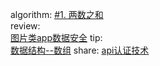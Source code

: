 algorithm: 
[#1. 两数之和](/algorithm/arts_week1_20190715/leetcode_1.md)  
review:  
[图片类app数据安全](/review/arts_week1_20190715/readme.md)
tip:  
[数据结构--数组](/tip/arts_week1_20190715/数组.md)
share: 
[api认证技术](/share/arts_week1_20190715/api认证技术.md)
